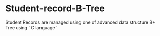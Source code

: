# Student-record-B-Tree
Student Records are managed using one of advanced data structure B+ Tree using  ' C language '
